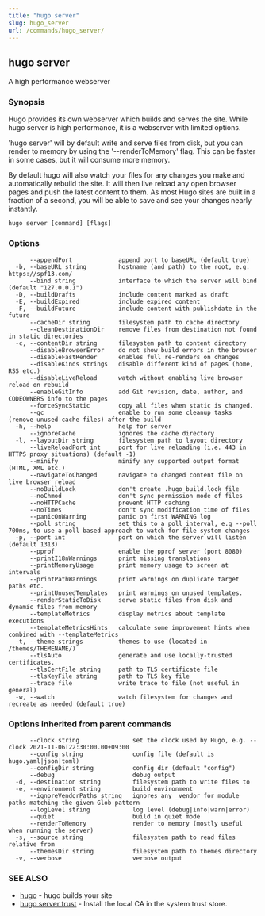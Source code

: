 ```yaml
---
title: "hugo server"
slug: hugo_server
url: /commands/hugo_server/
---
```

## hugo server

A high performance webserver

### Synopsis

Hugo provides its own webserver which builds and serves the site.
While hugo server is high performance, it is a webserver with limited options.

'hugo server' will by default write and serve files from disk, but you can
render to memory by using the '&#45;&#45;renderToMemory' flag. This can be faster
in some cases, but it will consume more memory.

By default hugo will also watch your files for any changes you make and
automatically rebuild the site. It will then live reload any open browser pages
and push the latest content to them. As most Hugo sites are built in a fraction
of a second, you will be able to save and see your changes nearly instantly.

```
hugo server [command] [flags]
```

### Options

```
      --appendPort             append port to baseURL (default true)
  -b, --baseURL string         hostname (and path) to the root, e.g. https://spf13.com/
      --bind string            interface to which the server will bind (default "127.0.0.1")
  -D, --buildDrafts            include content marked as draft
  -E, --buildExpired           include expired content
  -F, --buildFuture            include content with publishdate in the future
      --cacheDir string        filesystem path to cache directory
      --cleanDestinationDir    remove files from destination not found in static directories
  -c, --contentDir string      filesystem path to content directory
      --disableBrowserError    do not show build errors in the browser
      --disableFastRender      enables full re-renders on changes
      --disableKinds strings   disable different kind of pages (home, RSS etc.)
      --disableLiveReload      watch without enabling live browser reload on rebuild
      --enableGitInfo          add Git revision, date, author, and CODEOWNERS info to the pages
      --forceSyncStatic        copy all files when static is changed.
      --gc                     enable to run some cleanup tasks (remove unused cache files) after the build
  -h, --help                   help for server
      --ignoreCache            ignores the cache directory
  -l, --layoutDir string       filesystem path to layout directory
      --liveReloadPort int     port for live reloading (i.e. 443 in HTTPS proxy situations) (default -1)
      --minify                 minify any supported output format (HTML, XML etc.)
      --navigateToChanged      navigate to changed content file on live browser reload
      --noBuildLock            don't create .hugo_build.lock file
      --noChmod                don't sync permission mode of files
      --noHTTPCache            prevent HTTP caching
      --noTimes                don't sync modification time of files
      --panicOnWarning         panic on first WARNING log
      --poll string            set this to a poll interval, e.g --poll 700ms, to use a poll based approach to watch for file system changes
  -p, --port int               port on which the server will listen (default 1313)
      --pprof                  enable the pprof server (port 8080)
      --printI18nWarnings      print missing translations
      --printMemoryUsage       print memory usage to screen at intervals
      --printPathWarnings      print warnings on duplicate target paths etc.
      --printUnusedTemplates   print warnings on unused templates.
      --renderStaticToDisk     serve static files from disk and dynamic files from memory
      --templateMetrics        display metrics about template executions
      --templateMetricsHints   calculate some improvement hints when combined with --templateMetrics
  -t, --theme strings          themes to use (located in /themes/THEMENAME/)
      --tlsAuto                generate and use locally-trusted certificates.
      --tlsCertFile string     path to TLS certificate file
      --tlsKeyFile string      path to TLS key file
      --trace file             write trace to file (not useful in general)
  -w, --watch                  watch filesystem for changes and recreate as needed (default true)
```

### Options inherited from parent commands

```
      --clock string               set the clock used by Hugo, e.g. --clock 2021-11-06T22:30:00.00+09:00
      --config string              config file (default is hugo.yaml|json|toml)
      --configDir string           config dir (default "config")
      --debug                      debug output
  -d, --destination string         filesystem path to write files to
  -e, --environment string         build environment
      --ignoreVendorPaths string   ignores any _vendor for module paths matching the given Glob pattern
      --logLevel string            log level (debug|info|warn|error)
      --quiet                      build in quiet mode
      --renderToMemory             render to memory (mostly useful when running the server)
  -s, --source string              filesystem path to read files relative from
      --themesDir string           filesystem path to themes directory
  -v, --verbose                    verbose output
```

### SEE ALSO

* [hugo](/commands/hugo/)	 - hugo builds your site
* [hugo server trust](/commands/hugo_server_trust/)	 - Install the local CA in the system trust store.

